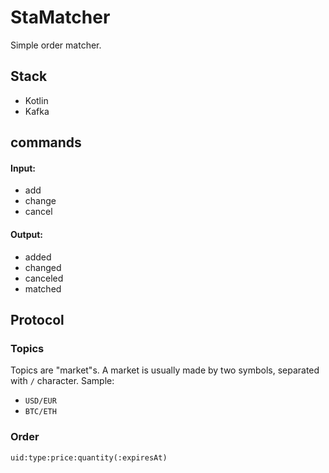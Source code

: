 # StaMatcher

Simple order matcher.

## Stack
* Kotlin
* Kafka

## commands

#### Input:
* add
* change
* cancel

#### Output:
* added
* changed
* canceled
* matched


## Protocol
### Topics
Topics are "market"s. A market is usually made by two symbols, separated with `/` character.
Sample: 
* `USD/EUR`
* `BTC/ETH`

### Order
`uid:type:price:quantity(:expiresAt)`



